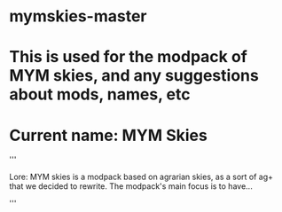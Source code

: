 # mymskies-master

# This is used for the modpack of MYM skies, and any suggestions about mods, names, etc

# Current name: MYM Skies

'''

Lore: MYM skies is a modpack based on agrarian skies, as a sort of ag+ that we decided to rewrite. The modpack's main focus is to have...











'''
